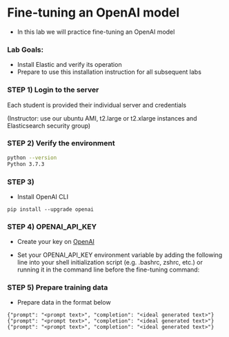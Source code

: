 # Fine-tuning an OpenAI model

* In this lab we will practice fine-tuning an OpenAI model

### Lab Goals:

* Install Elastic and verify its operation
* Prepare to use this installation instruction for all subsequent labs

### STEP 1) Login to the server

Each student is provided their individual server and credentials

(Instructor: use our ubuntu AMI, t2.large or t2.xlarge instances and Elasticsearch security group)

### STEP 2) Verify the environment

```bash
python --version
Python 3.7.3
```

### STEP 3) 

* Install OpenAI CLI

```shell
pip install --upgrade openai
```

### STEP 4) OPENAI_API_KEY

* Create your key on [OpenAI](https://openai.com/)

* Set your OPENAI_API_KEY environment variable by adding the following line into your shell initialization script (e.g. .bashrc, zshrc, etc.) or running it in the command line before the fine-tuning command:

###  STEP 5) Prepare training data

* Prepare data in the format below

```text
{"prompt": "<prompt text>", "completion": "<ideal generated text>"}
{"prompt": "<prompt text>", "completion": "<ideal generated text>"}
{"prompt": "<prompt text>", "completion": "<ideal generated text>"}
```

